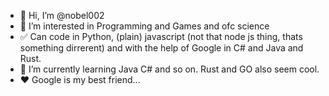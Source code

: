 - 👋 Hi, I’m @nobel002
- 👀 I’m interested in Programming and Games and ofc science
- ✅ Can code in Python, (plain) javascript (not that node js thing, thats something dirrerent) and with the help of Google in C# and Java and Rust.
- 🌱 I’m currently learning Java C# and so on. Rust and GO also seem cool.
- ❤ Google is my best friend...

<!--
- 📫 How to reach me dm me in discord @nobel002#5070
-->
<!---
nobel002/nobel002 is a ✨ special ✨ repository because its `README.md` (this file) appears on your GitHub profile.
You can click the Preview link to take a look at your changes.
--->
